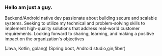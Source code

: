 ### Hello am just a guy. 
Backend/Android native dev passionate about building secure and scalable systems. Seeking to utilize my technical and problem-solving skills to implement high-quality solutions that address real-world customer requirements. Looking forward to sharing, learning, and making a positive impact on the organization's objectives

(Java, Kotlin, golang) (Spring boot, Android studio,gin,fiber)
